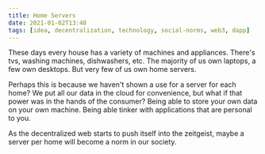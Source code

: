 ```yaml
---
title: Home Servers
date: 2021-01-02T13:48
tags: [idea, decentralization, technology, social-norms, web3, dapp]
---
```


These days every house has a variety of machines and appliances. There's tvs,
washing machines, dishwashers, etc. The majority of us own laptops, a few own
desktops. But very few of us own home servers.

Perhaps this is because we haven't shown a use for a server for each home? We
put all our data in the cloud for convenience, but what if that power was in the
hands of the consumer? Being able to store your own data on your own machine.
Being able tinker with applications that are personal to you.

As the decentralized web starts to push itself into the zeitgeist, maybe a
server per home will become a norm in our society.
